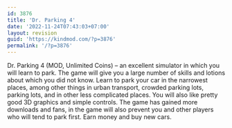 ```yaml
---
id: 3876
title: 'Dr. Parking 4'
date: '2022-11-24T07:43:03+07:00'
layout: revision
guid: 'https://kindmod.com/?p=3876'
permalink: '/?p=3876'
---
```


Dr. Parking 4 (MOD, Unlimited Coins) – an excellent simulator in which you will learn to park. The game will give you a large number of skills and lotions about which you did not know. Learn to park your car in the narrowest places, among other things in urban transport, crowded parking lots, parking lots, and in other less complicated places. You will also like pretty good 3D graphics and simple controls. The game has gained more downloads and fans, in the game will also prevent you and other players who will tend to park first. Earn money and buy new cars.